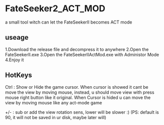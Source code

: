 # FateSeeker2_ACT_MOD
a small tool witch can let the FateSeekerII becomes ACT mode

## useage
1.Download the release file and decompress it to anywhere
2.Open the FateSeekerII.exe
3.Open the FateSeekerIIActMod.exe with Administor Mode
4.Enjoy it

## HotKeys
Ctrl : Show or Hide the game cursor. 
When cursor is showed it cant be move the view by moving mouse, instead, u should move view with press mouse right button like it original.
When Cursor is hided u can move the view by moving mouse like any act-mode game

+/- : sub or add the view rotation sens, lower will be slower :)
(PS: default is 90, it will not be saved in ur disk, maybe later will)

